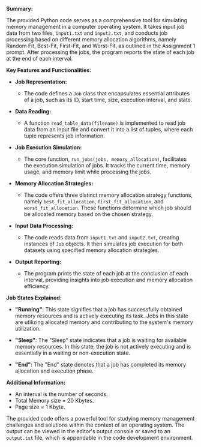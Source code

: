 **Summary:**

The provided Python code serves as a comprehensive tool for simulating memory management in a computer operating system. It takes input job data from two files, `input1.txt` and `input2.txt`, and conducts job processing based on different memory allocation algorithms, namely Random Fit, Best-Fit, First-Fit, and Worst-Fit, as outlined in the Assignment 1 prompt. After processing the jobs, the program reports the state of each job at the end of each interval.

**Key Features and Functionalities:**

* **Job Representation:**
  * The code defines a `Job` class that encapsulates essential attributes of a job, such as its ID, start time, size, execution interval, and state.

* **Data Reading:**
  * A function `read_table_data(filename)` is implemented to read job data from an input file and convert it into a list of tuples, where each tuple represents job information.

* **Job Execution Simulation:**
  * The core function, `run_jobs(jobs, memory_allocation)`, facilitates the execution simulation of jobs. It tracks the current time, memory usage, and memory limit while processing the jobs.

* **Memory Allocation Strategies:**
  * The code offers three distinct memory allocation strategy functions, namely `best_fit_allocation`, `first_fit_allocation`, and `worst_fit_allocation`. These functions determine which job should be allocated memory based on the chosen strategy.

* **Input Data Processing:**
  * The code reads data from `input1.txt` and `input2.txt`, creating instances of `Job` objects. It then simulates job execution for both datasets using specified memory allocation strategies.

* **Output Reporting:**
  * The program prints the state of each job at the conclusion of each interval, providing insights into job execution and memory allocation efficiency.

**Job States Explained:**

* **"Running"**: This state signifies that a job has successfully obtained memory resources and is actively executing its task. Jobs in this state are utilizing allocated memory and contributing to the system's memory utilization.

* **"Sleep"**: The "Sleep" state indicates that a job is waiting for available memory resources. In this state, the job is not actively executing and is essentially in a waiting or non-execution state.

* **"End"**: The "End" state denotes that a job has completed its memory allocation and execution phase.

**Additional Information:**

* An interval is the number of seconds.
* Total Memory size = 20 Kbytes.
* Page size = 1 Kbyte.

The provided code offers a powerful tool for studying memory management challenges and solutions within the context of an operating system. The output can be viewed in the editor's output console or saved to an `output.txt` file, which is appendable in the code development environment.
